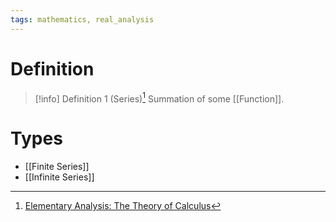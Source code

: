 ```yaml
---
tags: mathematics, real_analysis
---
```


# Definition

> [!info] Definition 1 (Series)[^1]
> Summation of  some [[Function]].

# Types
- [[Finite Series]]
- [[Infinite Series]]

[^1]: [Elementary Analysis: The Theory of Calculus](zotero://open-pdf/library/items/GUY2WR3V?page=107)